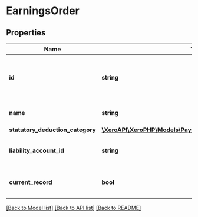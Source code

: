 # EarningsOrder

## Properties
Name | Type | Description | Notes
------------ | ------------- | ------------- | -------------
**id** | **string** | Xero unique identifier for an earning rate | [optional] 
**name** | **string** | Name of the earning order | 
**statutory_deduction_category** | [**\XeroAPI\XeroPHP\Models\PayrollNz\StatutoryDeductionCategory**](StatutoryDeductionCategory.md) |  | [optional] 
**liability_account_id** | **string** | Xero identifier for Liability Account | [optional] 
**current_record** | **bool** | Identifier of a record is active or not. | [optional] [default to true]

[[Back to Model list]](../README.md#documentation-for-models) [[Back to API list]](../README.md#documentation-for-api-endpoints) [[Back to README]](../README.md)


